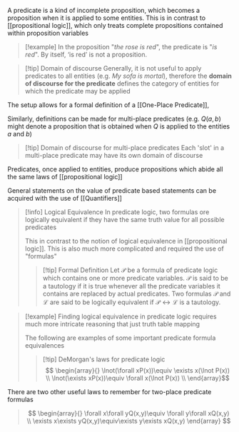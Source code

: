 A predicate is a kind of incomplete proposition, which becomes a proposition when it is applied to some entities. This is in contrast to [[propositional logic]], which only treats complete propositions contained within proposition variables

> [!example]
> In the proposition "*the rose is red*", the predicate is "_is red_". By itself, ‘is red’ is not a proposition.

> [!tip] Domain of discourse
> Generally, it is not useful to apply predicates to all entities (e.g. *My sofa is mortal*), therefore the **domain of discourse for the predicate** defines the category of entities for which the predicate may be applied

The setup allows for a formal definition of a [[One-Place Predicate]], 

Similarly, definitions can be made for multi-place predicates (e.g. $Q(a,b)$ might denote a proposition that is obtained when $Q$ is applied to the entities $a$ and $b$)

> [!tip] Domain of discourse for multi-place predicates
> Each 'slot' in a multi-place predicate may have its own domain of discourse

Predicates, once applied to entities, produce propositions which abide all the same laws of [[propositional logic]]

General statements on the value of predicate based statements can be acquired with the use of [[Quantifiers]]

> [!info] Logical Equivalence
> In predicate logic, two formulas ore logically equivalent if they have the same truth value for all possible predicates
> 
> This in contrast to the notion of logical equivalence in [[propositional logic]]. This is also much more complicated and required the use of "formulas"
> 
> > [!tip] Formal Definition
> > Let $\mathcal{P}$ be a formula of predicate logic which contains one or more predicate variables. $\mathcal{P}$ is said to be a tautology if it is true whenever all the predicate variables it contains are replaced by actual predicates. Two formulas $\mathcal{P}$ and $\mathcal{L}$ are said to be logically equivalent if $\mathcal{P} \leftrightarrow \mathcal{L}$ is a tautology.

> [!example]
> Finding logical equivalence in predicate logic requires much more intricate reasoning that just truth table mapping
> 
> The following are examples of some important predicate formula equivalences
> 
> > [!tip] DeMorgan's laws for predicate logic
> > $$
 >\begin{array}{}
> \lnot(\forall xP(x))\equiv \exists x(\lnot P(x)) \\
> \lnot(\exists xP(x))\equiv \forall x(\lnot P(x)) \\
> \end{array}$$
> >
> 
There are two other useful laws to remember for two-place predicate formulas
>$$
\begin{array}{}
\forall x\forall yQ(x,y)\equiv \forall y\forall xQ(x,y) \\
\exists x\exists yQ(x,y)\equiv\exists y\exists xQ(x,y)
\end{array}
>$$

